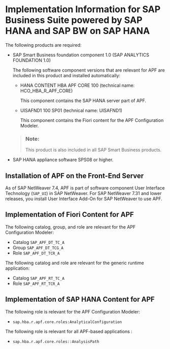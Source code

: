 <!-- loioecf70adefd71445586b2fbe264306fdd -->

# Implementation Information for SAP Business Suite powered by SAP HANA and SAP BW on SAP HANA

The following products are required:

-   SAP Smart Business foundation component 1.0 \(SAP ANALYTICS FOUNDATION 1.0\)

    The following software component versions that are relevant for APF are included in this product and installed automatically:

    -   HANA CONTENT HBA APF CORE 100 \(technical name: HCO\_HBA\_R\_APF\_CORE\)

        This component contains the SAP HANA server part of APF.

    -   UISAFND1 100 SP01 \(technical name: UISAFND1\)

        This component contains the Fiori content for the APF Configuration Modeler.


    > ### Note:  
    > This product is also included in all SAP Smart Business products.

-   SAP HANA appliance software SPS08 or higher.



## Installation of APF on the Front-End Server

As of SAP NetWeaver 7.4, APF is part of software component User Interface Technology \(`SAP_UI`\) in SAP NetWeaver. For SAP NetWeaver 7.31 and lower releases, you install User Interface Add-On for SAP NetWeaver to use APF.



## Implementation of Fiori Content for APF

The following catalog, group, and role are relevant for the APF Configuration Modeler:

-   Catalog `SAP_APF_DT_TC_A`
-   Group `SAP_APF_DT_TCG_A`
-   Role `SAP_APF_DT_TCR_A`

The following catalog and role are relevant for the generic runtime application:

-   Catalog `SAP_APF_RT_TC_A`
-   Role `SAP_APF_RT_TCR_A`



## Implementation of SAP HANA Content for APF

The following role is relevant for the APF Configuration Modeler:

-   `sap.hba.r.apf.core.roles:AnalyticalConfiguration`

The following role is relevant for all APF-based applications :

-   `sap.hba.r.apf.core.roles::AnalysisPath`

